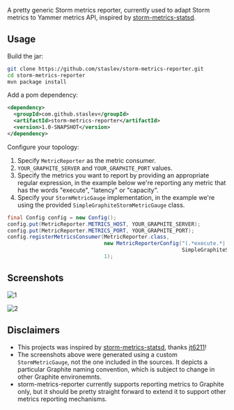 A pretty generic Storm metrics reporter, currently used to adapt Storm metrics to Yammer metrics API, inspired by [storm-metrics-statsd](https://github.com/endgameinc/storm-metrics-statsd/).


Usage
--------

Build the jar:

```bash 
git clone https://github.com/staslev/storm-metrics-reporter.git
cd storm-metrics-reporter
mvn package install
```
Add a pom dependency:

```xml
<dependency>
  <groupId>com.github.staslev</groupId>
  <artifactId>storm-metrics-reporter</artifactId>
  <version>1.0-SNAPSHOT</version>
</dependency>
```
Configure your topology:

1.  Specify `MetricReporter` as the metric consumer.
2.  `YOUR_GRAPHITE_SERVER` and `YOUR_GRAPHITE_PORT` values. 
3.  Specify the metrics you want to report by providing an appropriate regular expression, in the example below we're reporting any metric that has the words "execute", "latency" or "capacity".
4.  Specify your `StormMetricGauge` implementation, in the example we're using the provided `SimpleGraphiteStormMetricGauge` class.

```java
final Config config = new Config();
config.put(MetricReporter.METRICS_HOST, YOUR_GRAPHITE_SERVER);
config.put(MetricReporter.METRICS_PORT, YOUR_GRAPHITE_PORT);
config.registerMetricsConsumer(MetricReporter.class,
                               new MetricReporterConfig("(.*execute.*|.*latency.*|.*capacity.*)",
                                                        SimpleGraphiteStormMetricGauge.class.getCanonicalName()),
                               1);
```

Screenshots
-----------

![1](https://raw.githubusercontent.com/staslev/storm-metrics-reporter/master/screenshots/graphite-metrics-hierarchy.png)

![2](https://raw.githubusercontent.com/staslev/storm-metrics-reporter/master/screenshots/graphite-capacity-metrics.png)

Disclaimers
-----------
* This projects was inspired by [storm-metrics-statsd](https://github.com/endgameinc/storm-metrics-statsd/), thanks [jt6211](https://github.com/jt6211)!
* The screenshots above were generated using a custom `StormMetricGauge`, not the one included in the sources. It depicts a particular Graphite naming convention, which is subject to change in other Graphite environemnts.
* storm-metrics-reporter currently supports reporting metrics to Graphite only, but it should be pretty straight forward to extend it to support other metrics reporting mechanisms.
